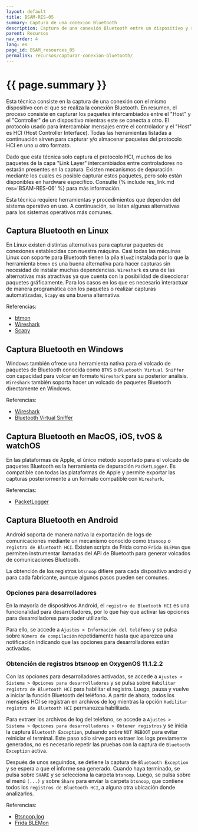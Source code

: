 ```yaml
---
layout: default
title: BSAM-RES-05
summary: Captura de una conexión Bluetooth
description: Captura de una conexión Bluetooth entre un dispositivo y su controlador para analizar el tráfico Bluetooth
parent: Recursos
nav_order: 4
lang: es
page_id: BSAM_resources_05
permalink: recursos/capturar-conexion-bluetooth/
---
```


# {{ page.summary }}

Esta técnica consiste en la captura de una conexión con el mismo dispositivo con el que se realiza la conexión Bluetooth. En resumen, el proceso consiste en capturar los paquetes intercambiados entre el "Host" y el "Controller" de un dispositivo mientras este se conecta a otro. El protocolo usado para intercambiar mensajes entre el controlador y el "Host" es HCI (Host Controller Interface). Todas las herramientas listadas a continuación sirven para capturar y/o almacenar paquetes del protocolo HCI en uno u otro formato.

Dado que esta técnica solo captura el protocolo HCI, muchos de los paquetes de la capa "Link Layer" intercambiados entre controladores no estarán presentes en la captura. Existen mecanismos de depuración mediante los cuales es posible capturar estos paquetes, pero solo están disponibles en hardware específico. Consulte {% include res_link.md res='BSAM-RES-06' %} para más información.

Esta técnica requiere herramientas y procedimientos que dependen del sistema operativo en uso. A continuación, se listan algunas alternativas para los sistemas operativos más comunes.


## Captura Bluetooth en Linux

En Linux existen distintas alternativas para capturar paquetes de conexiones establecidas con nuestra máquina. Casi todas las máquinas Linux con soporte para Bluetooth tienen la pila `BlueZ` instalada por lo que la herramienta `btmon` es una buena alternativa para hacer capturas sin necesidad de instalar muchas dependencias. `Wireshark` es una de las alternativas más atractivas ya que cuenta con la posibilidad de diseccionar paquetes gráficamente. Para los casos en los que es necesario interactuar de manera programática con los paquetes o realizar capturas automatizadas, `Scapy` es una buena alternativa.

Referencias:

* [btmon](https://man.archlinux.org/man/extra/bluez-utils/btmon.1.en)
* [Wireshark](https://wiki.wireshark.org/Bluetooth)
* [Scapy](https://scapy.readthedocs.io/en/latest/layers/bluetooth.html)


## Captura Bluetooth en Windows

Windows también ofrece una herramienta nativa para el volcado de paquetes de Bluetooth conocida como `BTVS` o `Bluetooth Virtual Sniffer` con capacidad para volcar en formato `Wireshark` para su posterior análisis. `Wireshark` también soporta hacer un volcado de paquetes Bluetooth directamente en Windows.

Referencias:

* [Wireshark](https://wiki.wireshark.org/Bluetooth)
* [Bluetooth Virtual Sniffer](https://learn.microsoft.com/en-us/windows-hardware/drivers/bluetooth/testing-btp-tools-btvs)


## Captura Bluetooth en MacOS, iOS, tvOS & watchOS

En las plataformas de Apple, el único método soportado para el volcado de paquetes Bluetooth es la herramienta de depuración `PacketLogger`. Es compatible con todas las plataformas de Apple y permite exportar las capturas posteriormente a un formato compatible con `Wireshark`.

Referencias:

* [PacketLogger](https://developer.apple.com/bug-reporting/profiles-and-logs/?name=bluetooth)


## Captura Bluetooth en Android

Android soporta de manera nativa la exportación de logs de comunicaciones mediante un mecanismo conocido como `btsnoop` o `registro de Bluetooth HCI`. Existen scripts de Frida como `Frida BLEMon` que permiten instrumentar llamadas del API de Bluetooth para generar volcados de comunicaciones Bluetooth.

La obtención de los registros `btsnoop` difiere para cada dispositivo android y para cada fabricante, aunque algunos pasos pueden ser comunes.

### Opciones para desarrolladores

En la mayoría de dispositivos Android, el `registro de Bluetooth HCI` es una funcionalidad para desarrolladores, por lo que hay que activar las opciones para desarrolladores para poder utilizarlo.

Para ello, se accede a `Ajustes > Información del teléfono` y se pulsa sobre `Número de compilación` repetidamente hasta que aparezca una notificación indicando que las opciones para desarrolladores están activadas.

### Obtención de registros btsnoop en OxygenOS 11.1.2.2

Con las opciones para desarrolladores activadas, se accede a `Ajustes > Sistema > Opciones para desarrolladores` y se pulsa sobre `Habilitar registro de Bluetooth HCI` para habilitar el registro. Luego, pausa y vuelve a iniciar la función Bluetooth del teléfono. A partir de ahora, todos los mensajes HCI se registran en archivos de log mientras la opción `Hadilitar registro de Bluetooth HCI` permanezca habilitada.

Para extraer los archivos de log del teléfono, se accede a `Ajustes > Sistema > Opciones para desarrolladores > Obtener registros` y se inicia la captura `Bluetooth Exception`, pulsando sobre `NOT REBOOT` para evitar reiniciar el terminal. Este paso sólo sirve para extraer los logs previamente generados, no es necesario repetir las pruebas con la captura de `Bluetooth Exception` activa.

Después de unos seguindos, se detiene la captura de `Bluetooth Exception` y se espera a que el informe sea generado. Cuando haya terminado, se pulsa sobre `SHARE` y se selecciona la carpeta `btsnoop`. Luego, se pulsa sobre el menú `(...)` y sobre `Share` para enviar la carpeta `btsnoop`, que contiene todos los `registros de Bluetooth HCI`, a alguna otra ubicación donde analizarlos.

Referencias:

* [Btsnoop.log](https://source.android.com/docs/core/connect/bluetooth/verifying_debugging?hl=es-419#debugging-with-logs)
* [Frida BLEMon](https://github.com/optiv/blemon)
